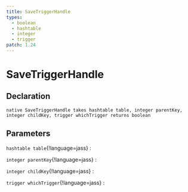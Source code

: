 ```yaml
---
title: SaveTriggerHandle
types:
  - boolean
  - hashtable
  - integer
  - trigger
patch: 1.24
---
```


# SaveTriggerHandle

## Declaration

```jass
native SaveTriggerHandle takes hashtable table, integer parentKey, integer childKey, trigger whichTrigger returns boolean
```

## Parameters
`hashtable table`{!language=jass}
: 

`integer parentKey`{!language=jass}
: 

`integer childKey`{!language=jass}
: 

`trigger whichTrigger`{!language=jass}
: 
